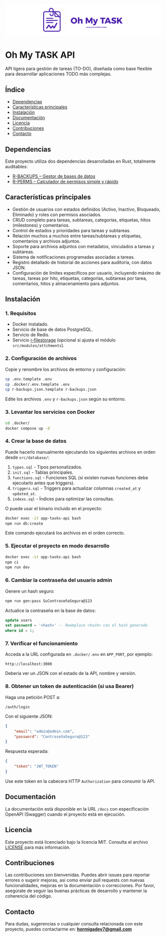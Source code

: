 <img src="./assets/banner.png">

# Oh My TASK API

API ligera para gestión de tareas (TO-DO), diseñada como base flexible para desarrollar aplicaciones TODO más complejas.

## Índice

- [Dependencias](#dependencias)
- [Características principales](#características-principales)
- [Instalación](#instalación)
- [Documentación](#documentación)
- [Licencia](#licencia)
- [Contribuciones](#contribuciones)
- [Contacto](#contacto)

## Dependencias

Este proyecto utiliza dos dependencias desarrolladas en Rust, totalmente auditables:

- [R-BACKUPS – Gestor de bases de datos](https://github.com/HormigaDev/r-backups)
- [R-PERMS – Calculador de permisos simple y rápido](https://github.com/HormigaDev/r-perms)

## Características principales

- Gestión de usuarios con estados definidos (Activo, Inactivo, Bloqueado, Eliminado) y roles con permisos asociados.
- CRUD completo para tareas, subtareas, categorías, etiquetas, hitos (milestones) y comentarios.
- Control de estados y prioridades para tareas y subtareas.
- Relación muchos a muchos entre tareas/subtareas y etiquetas, comentarios y archivos adjuntos.
- Soporte para archivos adjuntos con metadatos, vinculados a tareas y subtareas.
- Sistema de notificaciones programadas asociadas a tareas.
- Registro detallado de historial de acciones para auditoría, con datos JSON.
- Configuración de límites específicos por usuario, incluyendo máximo de tareas, tareas por hito, etiquetas, categorías, subtareas por tarea, comentarios, hitos y almacenamiento para adjuntos.

## Instalación

### 1. Requisitos

- Docker instalado.
- Servicio de base de datos PostgreSQL.
- Servicio de Redis.
- Servicio [r-filestorage](https://github.com/HormigaDev/r-filestorage) (opcional si ajusta el módulo `src/modules/attchments`).

### 2. Configuración de archivos

Copie y renombre los archivos de entorno y configuración:

```bash
cp .env.template .env
cp .docker/.env.template .env
cp r-backups.json.template r-backups.json
```

Edite los archivos `.env` y `r-backups.json` según su entorno.

### 3. Levantar los servicios con Docker

```bash
cd .docker/
docker compose up -d
```

### 4. Crear la base de datos

Puede hacerlo manualmente ejecutando los siguientes archivos en orden desde `src/database/`:

1. `types.sql` - Tipos personalizados.
2. `init.sql` - Tablas principales.
3. `functions.sql` - Funciones SQL (si existen nuevas funciones debe ejecutarlo antes que triggers).
4. `triggers.sql` - Triggers para actualizar columnas `created_at` y `updated_at`.
5. `indexs.sql` - Índices para optimizar las consultas.

O puede usar el binario incluido en el proyecto:

```bash
docker exec -it app-tasks-api bash
npm run db:create
```

Este comando ejecutará los archivos en el orden correcto.

### 5. Ejecutar el proyecto en modo desarrollo

```bash
docker exec -it app-tasks-api bash
npm ci
npm run dev
```

### 6. Cambiar la contraseña del usuario admin

Genere un hash seguro:

```bash
npm run gen:pass SuContraseñaSegura@123
```

Actualice la contraseña en la base de datos:

```sql
update users
set password = '<hash>' -- Reemplace <hash> con el hash generado
where id = 1;
```

### 7. Verificar el funcionamiento

Acceda a la URL configurada en `.docker/.env` en `APP_PORT`, por ejemplo:

```
http://localhost:3000
```

Debería ver un JSON con el estado de la API, nombre y versión.

### 8. Obtener un token de autenticación (si usa Bearer)

Haga una petición POST a:

```
/auth/login
```

Con el siguiente JSON:

```json
{
    "email": "admin@admin.com",
    "password": "ContraseñaSegura@123"
}
```

Respuesta esperada:

```json
{
    "token": "JWT_TOKEN"
}
```

Use este token en la cabecera HTTP `Authorization` para consumir la API.

## Documentación

La documentación está disponible en la URL `/docs` con especificación OpenAPI (Swagger) cuando el proyecto está en ejecución.

## Licencia

Este proyecto está licenciado bajo la licencia MIT. Consulta el archivo [LICENSE](./LICENSE) para más información.

## Contribuciones

Las contribuciones son bienvenidas. Puedes abrir issues para reportar errores o sugerir mejoras, así como enviar pull requests con nuevas funcionalidades, mejoras en la documentación o correcciones. Por favor, asegúrate de seguir las buenas prácticas de desarrollo y mantener la coherencia del código.

## Contacto

Para dudas, sugerencias o cualquier consulta relacionada con este proyecto, puedes contactarme en: **hormigadev7@gmail.com**
